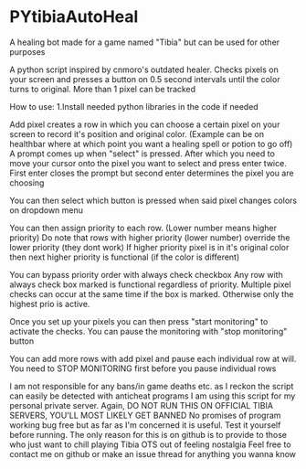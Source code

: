 # PYtibiaAutoHeal
A healing bot made for a game named "Tibia" but can be used for other purposes

A python script inspired by cnmoro's outdated healer. Checks pixels on your screen and presses a button on 0.5 second intervals until the color turns to original. More than 1 pixel can be tracked


How to use:
1.Install needed python libraries in the code if needed

Add pixel creates a row in which you can choose a certain pixel on your screen to record it's position and original color. (Example can be on healthbar where at which point you want a healing spell or potion to go off)
  A prompt comes up when "select" is pressed. After which you need to move your cursor onto the pixel you want to select and press enter twice.
  First enter closes the prompt but second enter determines the pixel you are choosing

You can then select which button is pressed when said pixel changes colors on dropdown menu

You can then assign priority to each row. (Lower number means higher priority)
  Do note that rows with higher priority (lower number) override the lower priority (they dont work)
  If higher priority pixel is in it's original color then next higher priority is functional (if the color is different)

You can bypass priority order with always check checkbox
  Any row with always check box marked is functional regardless of priority.
  Multiple pixel checks can occur at the same time if the box is marked. Otherwise only the highest prio is active.

Once you set up your pixels you can then press "start monitoring" to activate the checks.
You can pause the monitoring with "stop monitoring" button

You can add more rows with add pixel and pause each individual row at will.
  You need to STOP MONITORING first before you pause individual rows

I am not responsible for any bans/in game deaths etc. as I reckon the script can easily be detected with anticheat programs 
I am using this script for my personal private server.
Again, DO NOT RUN THIS ON OFFICIAL TIBIA SERVERS, YOU'LL MOST LIKELY GET BANNED
No promises of program working bug free but as far as I'm concerned it is useful. Test it yourself before running.
The only reason for this is on github is to provide to those who just want to chill playing Tibia OTS out of feeling nostalgia
Feel free to contact me on github or make an issue thread for anything you wanna know
